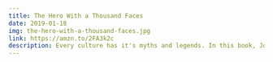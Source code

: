 ```yaml
---
title: The Hero With a Thousand Faces
date: 2019-01-18
img: the-hero-with-a-thousand-faces.jpg
link: https://amzn.to/2FA3k2c
description: Every culture has it's myths and legends. In this book, Joseph Campbell runs a common thread through countless cultures.
---
```

